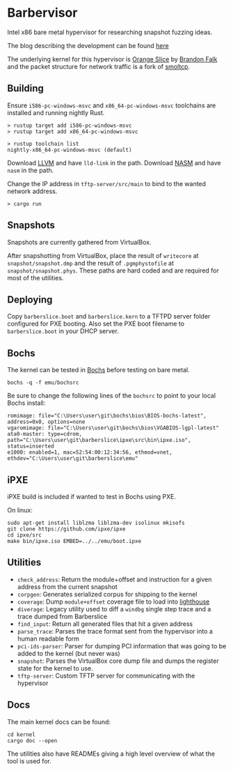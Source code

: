 # Barbervisor

Intel x86 bare metal hypervisor for researching snapshot fuzzing ideas. 

The blog describing the development can be found [here](https://blog.talosintelligence.com/2020/08/barbervisor.html)

The underlying kernel for this hypervisor is [Orange Slice](https://github.com/gamozolabs/orange_slice) by [Brandon Falk](twitter.com/gamozolabs) and the packet structure for network traffic is a fork of [smoltcp](https://github.com/smoltcp-rs/smoltcp).

## Building

Ensure `i586-pc-windows-msvc` and `x86_64-pc-windows-msvc` toolchains are installed and running nightly Rust.

```
> rustup target add i586-pc-windows-msvc
> rustup target add x86_64-pc-windows-msvc 

> rustup toolchain list
nightly-x86_64-pc-windows-msvc (default)
```

Download [LLVM](https://releases.llvm.org/download.html) and have `lld-link` in the path.
Download [NASM](https://nasm.us/) and have `nasm` in the path.

Change the IP address in `tftp-server/src/main` to bind to the wanted network address.

```
> cargo run
```

## Snapshots

Snapshots are currently gathered from VirtualBox. 

After snapshotting from VirtualBox, place the result of `writecore` at `snapshot/snapshot.dmp` and the result of `.pgmphystofile` at `snapshot/snapshot.phys`. These paths are hard coded and are required for most of the utilities.

## Deploying

Copy `barberslice.boot` and `barberslice.kern` to a TFTPD server folder configured for PXE booting. Also set the PXE boot filename to `barberslice.boot` in your DHCP server.

## Bochs

The kernel can be tested in [Bochs](http://bochs.sourceforge.net/) before testing on bare metal.

```
bochs -q -f emu/bochsrc
```

Be sure to change the following lines of the `bochsrc` to point to your local Bochs install:

```
romimage: file="C:\Users\user\git\bochs\bios\BIOS-bochs-latest", address=0x0, options=none
vgaromimage: file="C:\Users\user\git\bochs\bios\VGABIOS-lgpl-latest"
ata0-master: type=cdrom, path="C:\Users\user\git\barberslice\ipxe\src\bin\ipxe.iso", status=inserted
e1000: enabled=1, mac=52:54:00:12:34:56, ethmod=vnet, ethdev="C:\Users\user\git\barberslice\emu"
```

## iPXE

iPXE build is included if wanted to test in Bochs using PXE.

On linux:

```
sudo apt-get install liblzma liblzma-dev isolinux mkisofs
git clone https://github.com/ipxe/ipxe
cd ipxe/src
make bin/ipxe.iso EMBED=../../emu/boot.ipxe
```

## Utilities

* `check_address`: Return the module+offset and instruction for a given address from the current snapshot
* `corpgen`: Generates serialized corpus for shipping to the kernel
* `coverage`: Dump `module+offset` coverage file to load into [lighthouse](https://github.com/gaasedelen/lighthouse) 
* `diverage`: Legacy utility used to diff a `windbg` single step trace and a trace dumped from Barberslice
* `find_input`: Return all generated files that hit a given address
* `parse_trace`: Parses the trace format sent from the hypervisor into a human readable form
* `pci-ids-parser`: Parser for dumping PCI information that was going to be added to the kernel (but never was)
* `snapshot`: Parses the VirtualBox core dump file and dumps the register state for the kernel to use. 
* `tftp-server`: Custom TFTP server for communicating with the hypervisor

## Docs

The main kernel docs can be found:

```
cd kernel
cargo doc --open
```

The utilities also have READMEs giving a high level overview of what the tool is used for.

